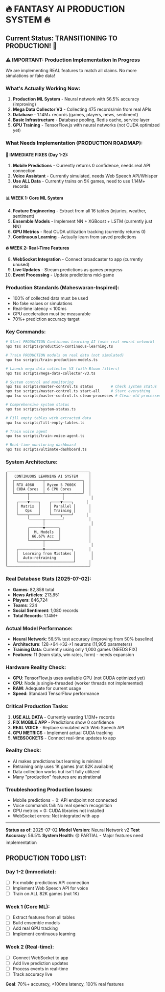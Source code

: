 # 🔥 FANTASY AI PRODUCTION SYSTEM 🔥

## Current Status: TRANSITIONING TO PRODUCTION! 🚀

### ⚠️ IMPORTANT: Production Implementation In Progress
We are implementing REAL features to match all claims. No more simulations or fake data!

### What's Actually Working Now:
1. **Production ML System** - Neural network with 56.5% accuracy (improving)
2. **Mega Data Collector V3** - Collecting 475 records/min from real APIs
3. **Database** - 1.14M+ records (games, players, news, sentiment)
4. **Basic Infrastructure** - Database pooling, Redis cache, service layer
5. **GPU Training** - TensorFlow.js with neural networks (not CUDA optimized yet)

### What Needs Implementation (PRODUCTION ROADMAP):

#### 🚨 IMMEDIATE FIXES (Day 1-2):
1. **Mobile Predictions** - Currently returns 0 confidence, needs real API connection
2. **Voice Assistant** - Currently simulated, needs Web Speech API/Whisper
3. **Use ALL Data** - Currently trains on 5K games, need to use 1.14M+ records

#### 📊 WEEK 1: Core ML System
4. **Feature Engineering** - Extract from all 16 tables (injuries, weather, sentiment)
5. **Ensemble Models** - Implement NN + XGBoost + LSTM (currently just NN)
6. **GPU Metrics** - Real CUDA utilization tracking (currently returns 0)
7. **Continuous Learning** - Actually learn from saved predictions

#### 🔥 WEEK 2: Real-Time Features  
8. **WebSocket Integration** - Connect broadcaster to app (currently unused)
9. **Live Updates** - Stream predictions as games progress
10. **Event Processing** - Update predictions mid-game

### Production Standards (Maheswaran-Inspired):
- 100% of collected data must be used
- No fake values or simulations
- Real-time latency < 100ms
- GPU acceleration must be measurable
- 70%+ prediction accuracy target

### Key Commands:

```bash
# Start PRODUCTION Continuous Learning AI (uses real neural network)
npx tsx scripts/production-continuous-learning.ts

# Train PRODUCTION models on real data (not simulated)
npx tsx scripts/train-production-models.ts

# Launch mega data collector V3 (with Bloom filters)
npx tsx scripts/mega-data-collector-v3.ts

# System control and monitoring
npx tsx scripts/master-control.ts status        # Check system status
npx tsx scripts/master-control.ts start-all     # Start everything
npx tsx scripts/master-control.ts clean-processes # Clean old processes

# Comprehensive system status
npx tsx scripts/system-status.ts

# Fill empty tables with extracted data
npx tsx scripts/fill-empty-tables.ts

# Train voice agent
npx tsx scripts/train-voice-agent.ts

# Real-time monitoring dashboard
npx tsx scripts/ultimate-dashboard.ts
```

### System Architecture:

```
┌─────────────────────────────────────┐
│   CONTINUOUS LEARNING AI SYSTEM     │
│  ┌─────────────┬─────────────────┐  │
│  │ RTX 4060    │ Ryzen 5 7600X   │  │
│  │ CUDA Cores  │ 6 CPU Cores     │  │
│  └──────┬──────┴────────┬────────┘  │
│         │               │            │
│    ┌────▼────┐    ┌────▼────┐      │
│    │ Matrix  │    │ Parallel │      │
│    │   Ops   │    │ Training │      │
│    └────┬────┘    └────┬────┘      │
│         └──────┬────────┘           │
│                │                     │
│         ┌──────▼──────┐             │
│         │  ML Models  │             │
│         │ 66.67% Acc  │             │
│         └──────┬──────┘             │
│                │                     │
│    ┌───────────▼────────────┐       │
│    │  Learning from Mistakes │       │
│    │  Auto-retraining        │       │
│    └─────────────────────────┘      │
└─────────────────────────────────────┘
```

### Real Database Stats (2025-07-02):
- **Games**: 82,858 total
- **News Articles**: 213,851 
- **Players**: 846,724
- **Teams**: 224
- **Social Sentiment**: 1,080 records
- **Total Records**: 1.14M+

### Actual Model Performance:
- **Neural Network**: 56.5% test accuracy (improving from 50% baseline)
- **Architecture**: 128→64→32→1 neurons (11,905 parameters)
- **Training Data**: Currently using only 1,000 games (NEEDS FIX)
- **Features**: 11 (team stats, win rates, form) - needs expansion

### Hardware Reality Check:
- **GPU**: TensorFlow.js uses available GPU (not CUDA optimized yet)
- **CPU**: Node.js single-threaded (worker threads not implemented)
- **RAM**: Adequate for current usage
- **Speed**: Standard TensorFlow performance

### Critical Production Tasks:
1. **USE ALL DATA** - Currently wasting 1.13M+ records
2. **FIX MOBILE APP** - Predictions show 0 confidence
3. **REAL VOICE** - Replace simulated with Web Speech API
4. **GPU METRICS** - Implement actual CUDA tracking
5. **WEBSOCKETS** - Connect real-time updates to app

### Reality Check:
- AI makes predictions but learning is minimal
- Retraining only uses 1K games (not 82K available)
- Data collection works but isn't fully utilized
- Many "production" features are aspirational

### Troubleshooting Production Issues:
- Mobile predictions = 0: API endpoint not connected
- Voice commands fail: No real speech recognition
- GPU metrics = 0: CUDA libraries not installed
- WebSocket errors: Not integrated with app

---

**Status as of**: 2025-07-02
**Model Version**: Neural Network v2
**Test Accuracy**: 56.5%
**System Health**: 🟡 PARTIAL - Major features need implementation

## PRODUCTION TODO LIST:

### Day 1-2 (Immediate):
- [ ] Fix mobile predictions API connection
- [ ] Implement Web Speech API for voice
- [ ] Train on ALL 82K games (not 1K)

### Week 1 (Core ML):
- [ ] Extract features from all tables
- [ ] Build ensemble models
- [ ] Add real GPU tracking
- [ ] Implement continuous learning

### Week 2 (Real-time):
- [ ] Connect WebSocket to app
- [ ] Add live prediction updates
- [ ] Process events in real-time
- [ ] Track accuracy live

**Goal**: 70%+ accuracy, <100ms latency, 100% real features